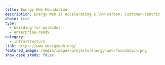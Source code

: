 ```yaml
---
title: Energy Web Foundation
description: Energy Web is accelerating a low-carbon, customer-centric electricity system by enabling any energy asset owned by any customer to participate in any energy market.
chain: true
type:
  - building-for-polkadot
  - enterprise-ready
category:
  - infrastructure
link: https://www.energyweb.org/
featured_image: /media/images/projects/energy-web-foundation.png
show_case_study: false
---
```

